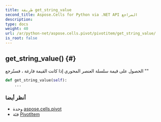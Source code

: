 ```yaml
---
title: طريقة get_string_value
second_title: Aspose.Cells for Python via .NET API المراجع
description:
type: docs
weight: 40
url: /ar/python-net/aspose.cells.pivot/pivotitem/get_string_value/
is_root: false
---
```

##  get_string_value() {#}
الحصول على قيمة سلسلة العنصر المحوري
إذا كانت القيمة فارغة ، فستُرجع ""



```python
def get_string_value(self):
    ...
```





###  أنظر أيضا
* وحدة [aspose.cells.pivot](../../)
* فئة [PivotItem](/cells/ar/python-net/aspose.cells.pivot/pivotitem)
